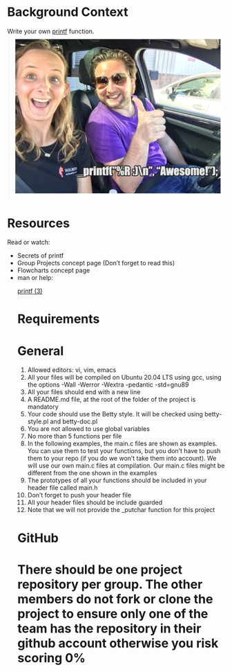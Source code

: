 # Background Context
Write your own <a target="_blank" href="https://www.academia.edu/10297206/Secrets_of_printf_ " >printf</a> function.
<img src = 'printf_img.jpg' />

# Resources
Read or watch:

<ul>
<li>Secrets of printf</li>
<li>Group Projects concept page (Don’t forget to read this)</li>
<li>Flowcharts concept page</li>
<li>man or help:</li>

<a href="#">printf (3)</a>

# Requirements

# General
<ol>
<li>Allowed editors: vi, vim, emacs</li>
<li>All your files will be compiled on Ubuntu 20.04 LTS using gcc, using the options -Wall -Werror -Wextra -pedantic -std=gnu89</li>
<li>All your files should end with a new line</li>
<li>A README.md file, at the root of the folder of the project is mandatory</li>
<li>Your code should use the Betty style. It will be checked using betty-style.pl and betty-doc.pl</li>
<li>You are not allowed to use global variables</li>
<li>No more than 5 functions per file</li>
<li>In the following examples, the main.c files are shown as examples. You can use them to test your functions, but you don’t have to push them to your repo (if you do we won’t take them into account). We will use our own main.c files at compilation. Our main.c files might be different from the one shown in the examples</li>
<li>The prototypes of all your functions should be included in your header file called main.h</li>
<li>Don’t forget to push your header file</li>
<li>All your header files should be include guarded</li>
<li>Note that we will not provide the _putchar function for this project </li>
</ol>

# GitHub
# There should be one project repository per group. The other members do not fork or clone the project to ensure only one of the team has the repository in their github account otherwise you risk scoring 0%
